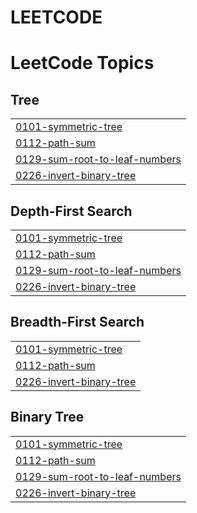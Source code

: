 # LEETCODE
<!---LeetCode Topics Start-->
# LeetCode Topics
## Tree
|  |
| ------- |
| [0101-symmetric-tree](https://github.com/Tushar-Barik-78/LEETCODE/tree/master/0101-symmetric-tree) |
| [0112-path-sum](https://github.com/Tushar-Barik-78/LEETCODE/tree/master/0112-path-sum) |
| [0129-sum-root-to-leaf-numbers](https://github.com/Tushar-Barik-78/LEETCODE/tree/master/0129-sum-root-to-leaf-numbers) |
| [0226-invert-binary-tree](https://github.com/Tushar-Barik-78/LEETCODE/tree/master/0226-invert-binary-tree) |
## Depth-First Search
|  |
| ------- |
| [0101-symmetric-tree](https://github.com/Tushar-Barik-78/LEETCODE/tree/master/0101-symmetric-tree) |
| [0112-path-sum](https://github.com/Tushar-Barik-78/LEETCODE/tree/master/0112-path-sum) |
| [0129-sum-root-to-leaf-numbers](https://github.com/Tushar-Barik-78/LEETCODE/tree/master/0129-sum-root-to-leaf-numbers) |
| [0226-invert-binary-tree](https://github.com/Tushar-Barik-78/LEETCODE/tree/master/0226-invert-binary-tree) |
## Breadth-First Search
|  |
| ------- |
| [0101-symmetric-tree](https://github.com/Tushar-Barik-78/LEETCODE/tree/master/0101-symmetric-tree) |
| [0112-path-sum](https://github.com/Tushar-Barik-78/LEETCODE/tree/master/0112-path-sum) |
| [0226-invert-binary-tree](https://github.com/Tushar-Barik-78/LEETCODE/tree/master/0226-invert-binary-tree) |
## Binary Tree
|  |
| ------- |
| [0101-symmetric-tree](https://github.com/Tushar-Barik-78/LEETCODE/tree/master/0101-symmetric-tree) |
| [0112-path-sum](https://github.com/Tushar-Barik-78/LEETCODE/tree/master/0112-path-sum) |
| [0129-sum-root-to-leaf-numbers](https://github.com/Tushar-Barik-78/LEETCODE/tree/master/0129-sum-root-to-leaf-numbers) |
| [0226-invert-binary-tree](https://github.com/Tushar-Barik-78/LEETCODE/tree/master/0226-invert-binary-tree) |
<!---LeetCode Topics End-->